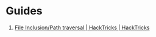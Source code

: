 
# Guides

1. [File Inclusion/Path traversal | HackTricks | HackTricks](https://book.hacktricks.xyz/pentesting-web/file-inclusion)